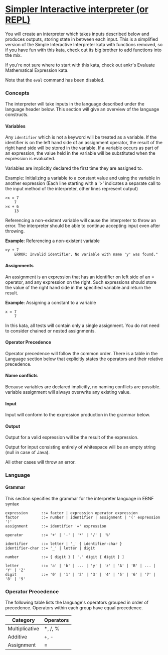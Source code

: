 # [Simpler Interactive interpreter (or REPL)](https://www.codewars.com/kata/53005a7b26d12be55c000243)

You will create an interpreter which takes inputs described below and produces outputs, storing state in between each input. This is a simplified version of the Simple Interactive Interpreter kata with functions removed, so if you have fun with this kata, check out its big brother to add functions into the mix.

If you're not sure where to start with this kata, check out ankr's Evaluate Mathematical Expression kata.

Note that the `eval` command has been disabled.

### Concepts

The interpreter will take inputs in the language described under the language header below. This section will give an overview of the language constructs.

#### Variables

Any `identifier` which is not a keyword will be treated as a variable. If the identifier is on the left hand side of an assignment operator, the result of the right hand side will be stored in the variable. If a variable occurs as part of an expression, the value held in the variable will be substituted when the expression is evaluated.

Variables are implicitly declared the first time they are assigned to.

Example: Initializing a variable to a constant value and using the variable in another expression (Each line starting with a '>' indicates a separate call to the input method of the interpreter, other lines represent output)

```
>x = 7
    7
>x + 6
    13    
```

Referencing a non-existent variable will cause the interpreter to throw an error. The interpreter should be able to continue accepting input even after throwing.

**Example**: Referencing a non-existent variable

```
>y + 7
    ERROR: Invalid identifier. No variable with name 'y' was found."
```

#### Assignments

An assignment is an expression that has an identifier on left side of an = operator, and any expression on the right. Such expressions should store the value of the right hand side in the specified variable and return the result.

**Example**: Assigning a constant to a variable

```
x = 7
    7
```

In this kata, all tests will contain only a single assignment. You do not need to consider chained or nested assignments.

#### Operator Precedence

Operator precedence will follow the common order. There is a table in the Language section below that explicitly states the operators and their relative precedence.

#### Name conflicts

Because variables are declared implicitly, no naming conflicts are possible. variable assignment will always overwrite any existing value.

#### Input

Input will conform to the expression production in the grammar below.

#### Output

Output for a valid expression will be the result of the expression.

Output for input consisting entirely of whitespace will be an empty string (null in case of Java).

All other cases will throw an error.

### Language

#### Grammar

This section specifies the grammar for the interpreter language in EBNF syntax

```
expression      ::= factor | expression operator expression
factor          ::= number | identifier | assignment | '(' expression ')'
assignment      ::= identifier '=' expression

operator        ::= '+' | '-' | '*' | '/' | '%'

identifier      ::= letter | '_' { identifier-char }
identifier-char ::= '_' | letter | digit

number          ::= { digit } [ '.' digit { digit } ]

letter          ::= 'a' | 'b' | ... | 'y' | 'z' | 'A' | 'B' | ... | 'Y' | 'Z'
digit           ::= '0' | '1' | '2' | '3' | '4' | '5' | '6' | '7' | '8' | '9'
```

### Operator Precedence

The following table lists the language's operators grouped in order of precedence. Operators within each group have equal precedence.

| Category       | Operators |
|----------------|-----------|
| Multiplicative | *, /, %   |
| Additive       | +, -      |
| Assignment     | =         |
